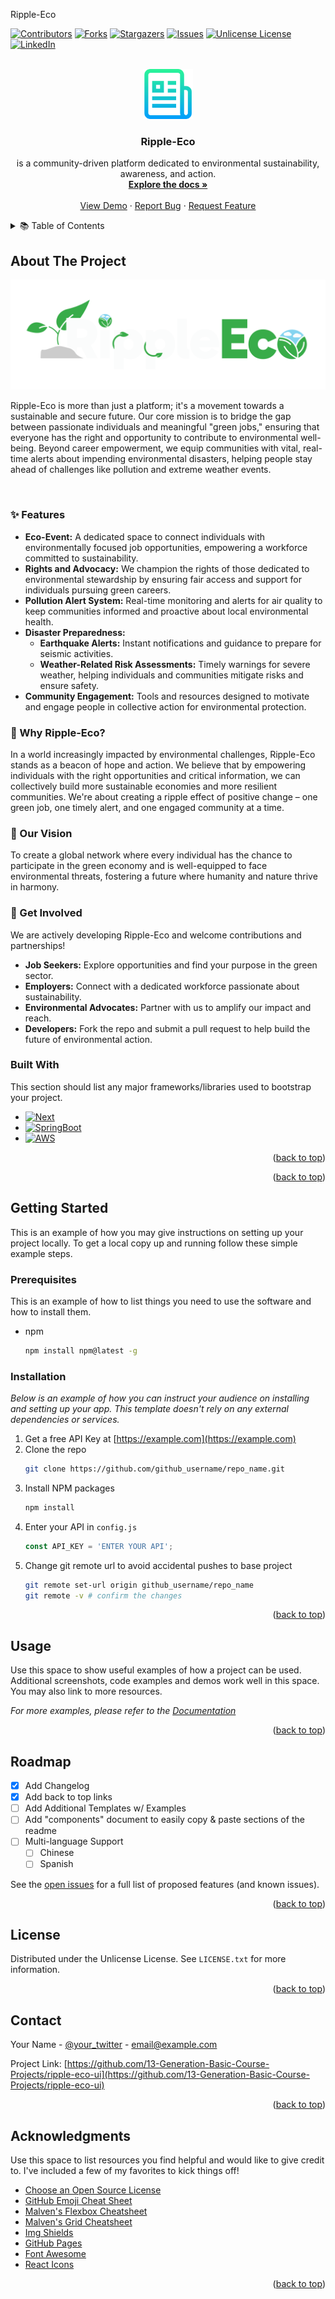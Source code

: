 <a id="readme-top">Ripple-Eco</a>


[![Contributors][contributors-shield]][contributors-url]
[![Forks][forks-shield]][forks-url]
[![Stargazers][stars-shield]][stars-url]
[![Issues][issues-shield]][issues-url]
[![Unlicense License][license-shield]][license-url]
[![LinkedIn][linkedin-shield]][linkedin-url]



<!-- PROJECT LOGO -->
<br />
<div align="center">
 <a href="https://github.com/othneildrew/Best-README-Template">
    <img src="https://github.com/CHHORNSeyha88/ripple-eco/blob/main/readme.png?raw=true" alt="Logo" width="80" height="80">
  </a>

  <h3 align="center">Ripple-Eco</h3>

  <p align="center">
  is a community-driven platform dedicated to environmental sustainability, awareness, and action.
    <br />
    <a href="https://github.com/othneildrew/Best-README-Template"><strong>Explore the docs »</strong></a>
    <br />
    <br />
    <a href="https://github.com/othneildrew/Best-README-Template">View Demo</a>
    &middot;
    <a href="https://github.com/othneildrew/Best-README-Template/issues/new?labels=bug&template=bug-report---.md">Report Bug</a>
    &middot;
    <a href="https://github.com/othneildrew/Best-README-Template/issues/new?labels=enhancement&template=feature-request---.md">Request Feature</a>
  </p>
</div>



<!-- TABLE OF CONTENTS -->
<details>
  <summary>📚 Table of Contents</summary>
  <ol>
    <li><a href="#overview">Overview</a></li>
    <li><a href="#about-the-project">About the Project</a></li>
    <li>
      <a href="#core-features">Core Features</a>
      <ul>
        <li>Eco-Event</li>
        <li>Air Quality & Natural Disaster Alerts</li>
      </ul>
    </li>
    <li>
      <a href="#getting-started">Getting Started</a>
      <ul>
        <li><a href="#prerequisites">Prerequisites</a></li>
        <li><a href="#installation">Installation</a></li>
      </ul>
    </li>
    <li><a href="#project-structure">Project Structure</a></li>
    <li>
      <a href="#routes-and-implementations">Routes and Implementations</a>
      <ul>
        <li>
          <strong>User</strong>
          <ul>
            <li>Home</li>
            <li>Eco-Event</li>
            <li>Take Action</li>
            <li>Discussion Forums</li>
            <li>Natural Disaster</li>
            <li>Leaderboard</li>
            <li>View Profile</li>
            <li>About Us</li>
          </ul>
        </li>
        <li>
          <strong>Organizer</strong>
          <ul>
            <li>Overview</li>
            <li>Eco-Event</li>
            <li>Create Event</li>
            <li>Take Action</li>
            <li>Discussion Forums</li>
            <li>Natural Disaster</li>
            <li>Leaderboard</li>
            <li>View Profile</li>
            <li>About Us</li>
            <li>Volunteer</li>
          </ul>
        </li>
      </ul>
    </li>
    <li><a href="#contributing">Contributing</a></li>
    <li><a href="#license">License</a></li>
    <li><a href="#contact">Contact</a></li>
  </ol>
</details>




<!-- ABOUT THE PROJECT -->
## About The Project

[![Product Name Screen Shot][product-screenshot]](https://github.com/CHHORNSeyha88/ripple-eco)

Ripple-Eco is more than just a platform; it's a movement towards a sustainable and secure future. Our core mission is to bridge the gap between passionate individuals and meaningful "green jobs," ensuring that everyone has the right and opportunity to contribute to environmental well-being. Beyond career empowerment, we equip communities with vital, real-time alerts about impending environmental disasters, helping people stay ahead of challenges like pollution and extreme weather events.

<br />

### ✨ Features

* **Eco-Event:** A dedicated space to connect individuals with environmentally focused job opportunities, empowering a workforce committed to sustainability.
* **Rights and Advocacy:** We champion the rights of those dedicated to environmental stewardship by ensuring fair access and support for individuals pursuing green careers.
* **Pollution Alert System:** Real-time monitoring and alerts for air quality to keep communities informed and proactive about local environmental health.
* **Disaster Preparedness:**
    * **Earthquake Alerts:** Instant notifications and guidance to prepare for seismic activities.
    * **Weather-Related Risk Assessments:** Timely warnings for severe weather, helping individuals and communities mitigate risks and ensure safety.
* **Community Engagement:** Tools and resources designed to motivate and engage people in collective action for environmental protection.

### 🌱 Why Ripple-Eco?

In a world increasingly impacted by environmental challenges, Ripple-Eco stands as a beacon of hope and action. We believe that by empowering individuals with the right opportunities and critical information, we can collectively build more sustainable economies and more resilient communities. We're about creating a ripple effect of positive change – one green job, one timely alert, and one engaged community at a time.

### 🎯 Our Vision

To create a global network where every individual has the chance to participate in the green economy and is well-equipped to face environmental threats, fostering a future where humanity and nature thrive in harmony.

### 🤝 Get Involved

We are actively developing Ripple-Eco and welcome contributions and partnerships!

* **Job Seekers:** Explore opportunities and find your purpose in the green sector.
* **Employers:** Connect with a dedicated workforce passionate about sustainability.
* **Environmental Advocates:** Partner with us to amplify our impact and reach.
* **Developers:** Fork the repo and submit a pull request to help build the future of environmental action.

### Built With

This section should list any major frameworks/libraries used to bootstrap your project.

* [![Next][Next.js]][Next-url]
* [![SpringBoot][SpringBoot]][SpringBoot-url]
* [![AWS][AWS]][AWS.url]


<p align="right">(<a href="#readme-top">back to top</a>)</p>



<p align="right">(<a href="#readme-top">back to top</a>)</p>



<!-- GETTING STARTED -->
## Getting Started

This is an example of how you may give instructions on setting up your project locally.
To get a local copy up and running follow these simple example steps.

### Prerequisites

This is an example of how to list things you need to use the software and how to install them.
* npm
  ```sh
  npm install npm@latest -g
  ```

### Installation

_Below is an example of how you can instruct your audience on installing and setting up your app. This template doesn't rely on any external dependencies or services._

1. Get a free API Key at [https://example.com](https://example.com)
2. Clone the repo
   ```sh
   git clone https://github.com/github_username/repo_name.git
   ```
3. Install NPM packages
   ```sh
   npm install
   ```
4. Enter your API in `config.js`
   ```js
   const API_KEY = 'ENTER YOUR API';
   ```
5. Change git remote url to avoid accidental pushes to base project
   ```sh
   git remote set-url origin github_username/repo_name
   git remote -v # confirm the changes
   ```

<p align="right">(<a href="#readme-top">back to top</a>)</p>



<!-- USAGE EXAMPLES -->
## Usage

Use this space to show useful examples of how a project can be used. Additional screenshots, code examples and demos work well in this space. You may also link to more resources.

_For more examples, please refer to the [Documentation](https://example.com)_

<p align="right">(<a href="#readme-top">back to top</a>)</p>



<!-- ROADMAP -->
## Roadmap

- [x] Add Changelog
- [x] Add back to top links
- [ ] Add Additional Templates w/ Examples
- [ ] Add "components" document to easily copy & paste sections of the readme
- [ ] Multi-language Support
    - [ ] Chinese
    - [ ] Spanish

See the [open issues](https://github.com/othneildrew/Best-README-Template/issues) for a full list of proposed features (and known issues).

<p align="right">(<a href="#readme-top">back to top</a>)</p>





<!-- LICENSE -->
## License

Distributed under the Unlicense License. See `LICENSE.txt` for more information.

<p align="right">(<a href="#readme-top">back to top</a>)</p>



<!-- CONTACT -->
## Contact

Your Name - [@your_twitter](https://twitter.com/your_username) - email@example.com

Project Link: [https://github.com/13-Generation-Basic-Course-Projects/ripple-eco-ui](https://github.com/13-Generation-Basic-Course-Projects/ripple-eco-ui)

<p align="right">(<a href="#readme-top">back to top</a>)</p>




<!-- ACKNOWLEDGMENTS -->
## Acknowledgments

Use this space to list resources you find helpful and would like to give credit to. I've included a few of my favorites to kick things off!

* [Choose an Open Source License](https://choosealicense.com)
* [GitHub Emoji Cheat Sheet](https://www.webpagefx.com/tools/emoji-cheat-sheet)
* [Malven's Flexbox Cheatsheet](https://flexbox.malven.co/)
* [Malven's Grid Cheatsheet](https://grid.malven.co/)
* [Img Shields](https://shields.io)
* [GitHub Pages](https://pages.github.com)
* [Font Awesome](https://fontawesome.com)
* [React Icons](https://react-icons.github.io/react-icons/search)

<p align="right">(<a href="#readme-top">back to top</a>)</p>



<!-- MARKDOWN LINKS & IMAGES -->
<!-- https://www.markdownguide.org/basic-syntax/#reference-style-links -->
[contributors-shield]: https://img.shields.io/github/contributors/othneildrew/Best-README-Template.svg?style=for-the-badge
[contributors-url]: https://github.com/othneildrew/Best-README-Template/graphs/contributors
[forks-shield]: https://img.shields.io/github/forks/othneildrew/Best-README-Template.svg?style=for-the-badge
[forks-url]: https://github.com/othneildrew/Best-README-Template/network/members
[stars-shield]: https://img.shields.io/github/stars/othneildrew/Best-README-Template.svg?style=for-the-badge
[stars-url]: https://github.com/othneildrew/Best-README-Template/stargazers
[issues-shield]: https://img.shields.io/github/issues/othneildrew/Best-README-Template.svg?style=for-the-badge
[issues-url]: https://github.com/othneildrew/Best-README-Template/issues
[license-shield]: https://img.shields.io/github/license/othneildrew/Best-README-Template.svg?style=for-the-badge
[license-url]: https://github.com/othneildrew/Best-README-Template/blob/master/LICENSE.txt
[linkedin-shield]: https://img.shields.io/badge/-LinkedIn-black.svg?style=for-the-badge&logo=linkedin&colorB=555
[linkedin-url]: https://linkedin.com/in/othneildrew
[product-screenshot]: https://github.com/CHHORNSeyha88/ripple-eco/blob/main/ripple-eco-logo-light.png?raw=true
[Next.js]: https://img.shields.io/badge/next.js-FFFCFB?style=for-the-badge&logo=nextdotjs&logoColor=black
[Next-url]: https://nextjs.org/
[SpringBoot]: https://img.shields.io/badge/Spring%20Boot-6DB33F?style=for-the-badge&logo=springboot&logoColor=white
[SpringBoot-url]: https://spring.io/projects/spring-boot/
[AWS]: https://custom-icon-badges.demolab.com/badge/Amazon%20AWS-%23FF9900.svg?style=for-the-badge&logo=aws&logoColor=white
[AWS.url]: https://aws.amazon.com/
